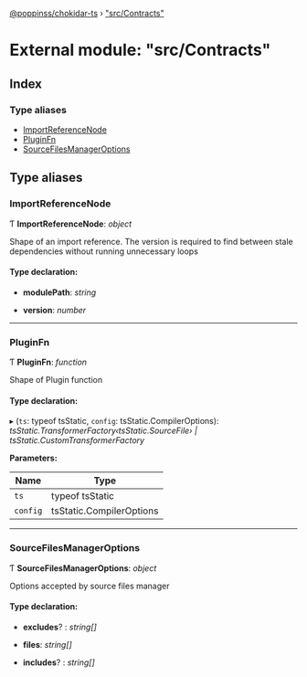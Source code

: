 [@poppinss/chokidar-ts](../README.md) › ["src/Contracts"](_src_contracts_.md)

# External module: "src/Contracts"

## Index

### Type aliases

* [ImportReferenceNode](_src_contracts_.md#importreferencenode)
* [PluginFn](_src_contracts_.md#pluginfn)
* [SourceFilesManagerOptions](_src_contracts_.md#sourcefilesmanageroptions)

## Type aliases

###  ImportReferenceNode

Ƭ **ImportReferenceNode**: *object*

Shape of an import reference. The version is required to
find between stale dependencies without running
unnecessary loops

#### Type declaration:

* **modulePath**: *string*

* **version**: *number*

___

###  PluginFn

Ƭ **PluginFn**: *function*

Shape of Plugin function

#### Type declaration:

▸ (`ts`: typeof tsStatic, `config`: tsStatic.CompilerOptions): *tsStatic.TransformerFactory‹tsStatic.SourceFile› | tsStatic.CustomTransformerFactory*

**Parameters:**

Name | Type |
------ | ------ |
`ts` | typeof tsStatic |
`config` | tsStatic.CompilerOptions |

___

###  SourceFilesManagerOptions

Ƭ **SourceFilesManagerOptions**: *object*

Options accepted by source files manager

#### Type declaration:

* **excludes**? : *string[]*

* **files**: *string[]*

* **includes**? : *string[]*
